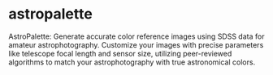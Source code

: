 # astropalette
AstroPalette: Generate accurate color reference images using SDSS data for amateur astrophotography. Customize your images with precise parameters like telescope focal length and sensor size, utilizing peer-reviewed algorithms to match your astrophotography with true astronomical colors.
